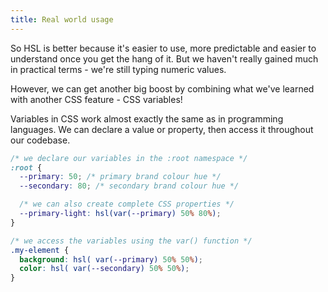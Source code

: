 ```yaml
---
title: Real world usage
---
```


<div class="panels">
<div>

So HSL is better because it's easier to use, more predictable and easier to understand once you get the hang of it. But we haven't really gained much in practical terms - we're still typing numeric values.

However, we can get another big boost by combining what we've learned with another CSS feature - CSS variables!

Variables in CSS work almost exactly the same as in programming languages. We can declare a value or property, then access it throughout our codebase. 

</div>
<div>

~~~css
/* we declare our variables in the :root namespace */
:root {
  --primary: 50; /* primary brand colour hue */
  --secondary: 80; /* secondary brand colour hue */

  /* we can also create complete CSS properties */
  --primary-light: hsl(var(--primary) 50% 80%);
}

/* we access the variables using the var() function */
.my-element {
  background: hsl( var(--primary) 50% 50%);
  color: hsl( var(--secondary) 50% 50%);
}
~~~

</div>
</div>





